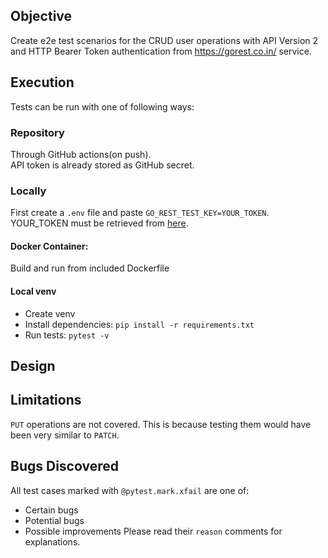 ## Objective
Create e2e test scenarios for the CRUD user operations with API Version 2 and HTTP Bearer Token authentication from 
https://gorest.co.in/ service.


## Execution
Tests can be run with one of following ways:

### Repository
Through GitHub actions(on push).  
API token is already stored as GitHub secret.

### Locally
First create a `.env` file and paste `GO_REST_TEST_KEY=YOUR_TOKEN`.  
YOUR_TOKEN must be retrieved from [here][token].

#### Docker Container:
Build and run from included Dockerfile

#### Local venv
- Create venv
- Install dependencies: `pip install -r requirements.txt`
- Run tests: `pytest -v`


## Design


## Limitations
`PUT` operations are not covered. This is because testing them would have been very similar to `PATCH`.

## Bugs Discovered
All test cases marked with `@pytest.mark.xfail` are one of:
- Certain bugs
- Potential bugs
- Possible improvements
Please read their `reason` comments for explanations.


[token]: https://gorest.co.in/my-account/access-tokens